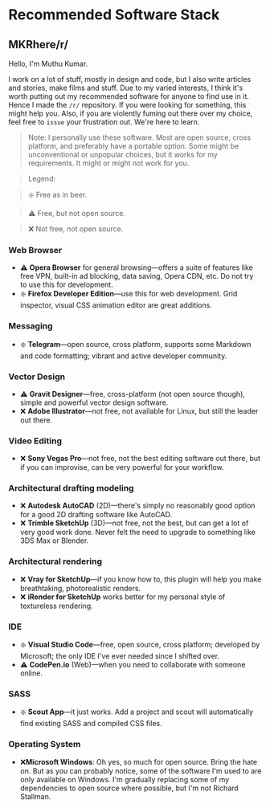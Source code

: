 # Recommended Software Stack
## MKRhere/r/

Hello, I'm Muthu Kumar.

I work on a lot of stuff, mostly in design and code, but I also write articles and stories, make films and stuff. Due to my varied interests, I think it's worth putting out my recommended software for anyone to find use in it. Hence I made the `/r/` repository. If you were looking for something, this might help you. Also, if you are violently fuming out there over my choice, feel free to `issue` your frustration out. We're here to learn.

> Note: I personally use these software. Most are open source, cross platform, and preferably have a portable option. Some might be unconventional or unpopular choices, but it works for my requirements. It might or might not work for you.

> Legend:

> ❇️ Free as in beer.

> ⚠️ Free, but not open source.

> ❌ Not free, not open source.

### Web Browser

- ⚠️ **Opera Browser** for general browsing—offers a suite of features like free VPN, built-in ad blocking, data saving, Opera CDN, etc. Do not try to use this for development.
- ❇️ **Firefox Developer Edition**—use this for web development. Grid inspector, visual CSS animation editor are great additions.

### Messaging

- ❇️ **Telegram**—open source, cross platform, supports some Markdown and code formatting; vibrant and active developer community.

### Vector Design

- ⚠️ **Gravit Designer**—free, cross-platform (not open source though), simple and powerful vector design software.
- ❌ **Adobe Illustrator**—not free, not available for Linux, but still the leader out there.

### Video Editing

- ❌ **Sony Vegas Pro**—not free, not the best editing software out there, but if you can improvise, can be very powerful for your workflow.

### Architectural drafting modeling

- ❌ **Autodesk AutoCAD** (2D)—there's simply no reasonably good option for a good 2D drafting software like AutoCAD.
- ❌ **Trimble SketchUp** (3D)—not free, not the best, but can get a lot of very good work done. Never felt the need to upgrade to something like 3DS Max or Blender.

### Architectural rendering

- ❌ **Vray for SketchUp**—if you know how to, this plugin will help you make breathtaking, photorealistic renders.
- ❌ **iRender for SketchUp** works better for my personal style of textureless rendering.

### IDE

- ❇️ **Visual Studio Code**—free, open source, cross platform; developed by Microsoft; the only IDE I've ever needed since I shifted over.
- ⚠️ **CodePen.io** (Web)—when you need to collaborate with someone online.

### SASS

- ❇️ **Scout App**—it just works. Add a project and scout will automatically find existing SASS and compiled CSS files.

### Operating System

- ❌**Microsoft Windows**: Oh yes, so much for open source. Bring the hate on. But as you can probably notice, some of the software I'm used to are only available on Windows. I'm gradually replacing some of my dependencies to open source where possible, but I'm not Richard Stallman.
